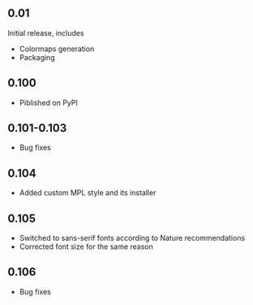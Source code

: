 ## 0.01
Initial release, includes
- Colormaps generation
- Packaging

## 0.100
- Piblished on PyPI

## 0.101-0.103
- Bug fixes

## 0.104
- Added custom MPL style and its installer

## 0.105
- Switched to sans-serif fonts according to Nature recommendations
- Corrected font size for the same reason

## 0.106
- Bug fixes